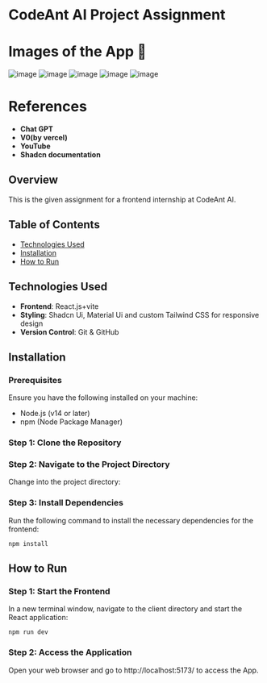# CodeAnt AI Project Assignment

# Images of the App :memo:

![image](https://github.com/user-attachments/assets/a765fd37-6e19-4c63-b9c8-80d95d0424b6)
![image](https://github.com/user-attachments/assets/6e93bfe9-f34c-4838-b5af-3abdcc4b6394)
![image](https://github.com/user-attachments/assets/cd1a1c3a-0db4-4ecf-b3db-6fa18d82ce93)
![image](https://github.com/user-attachments/assets/7375b31b-925b-4747-929f-ac183bb0a2f8)
![image](https://github.com/user-attachments/assets/94a18c38-e208-44b2-b21f-900f4c043004)


# References

- **Chat GPT**
- **V0(by vercel)**
- **YouTube**
- **Shadcn documentation**

## Overview

This is the given assignment for a frontend internship at CodeAnt AI.

## Table of Contents

- [Technologies Used](#technologies-used)
- [Installation](#installation)
- [How to Run](#how-to-run)

## Technologies Used

- **Frontend**: React.js+vite
- **Styling**: Shadcn Ui, Material Ui and custom Tailwind CSS for responsive design
- **Version Control**: Git & GitHub

## Installation

### Prerequisites

Ensure you have the following installed on your machine:

- Node.js (v14 or later)
- npm (Node Package Manager)

### Step 1: Clone the Repository

### Step 2: Navigate to the Project Directory

Change into the project directory:

### Step 3: Install Dependencies

Run the following command to install the necessary dependencies for the frontend:

```
npm install
```

## How to Run

### Step 1: Start the Frontend

In a new terminal window, navigate to the client directory and start the React application:

```
npm run dev
```

### Step 2: Access the Application

Open your web browser and go to http://localhost:5173/ to access the App.
